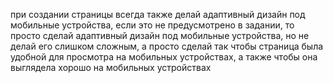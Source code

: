 при создании страницы всегда также делай адаптивный дизайн под мобильные устройства, если это не предусмотрено в задании, то просто сделай адаптивный дизайн под мобильные устройства, но не делай его слишком сложным, а просто сделай так чтобы страница была удобной для просмотра на мобильных устройствах, а также чтобы она выглядела хорошо на мобильных устройствах